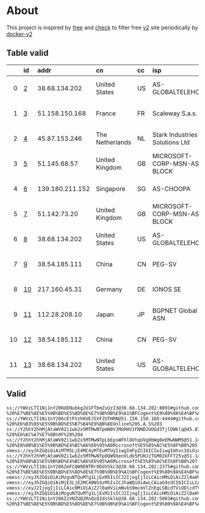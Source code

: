 
# About

This project is inspired by [free](https://github.com/freefq/free) and [check](https://github.com/yeahwu/check) to filter free [v2](https://github.com/v2fly/v2ray-core) site periodically by [docker-v2](https://hub.docker.com/r/v2ray/official)

    

## Table valid
|    | id                   | addr            | cn              | cc   | isp                            | ip              | chatgpt          |
|---:|:---------------------|:----------------|:----------------|:-----|:-------------------------------|:----------------|:-----------------|
|  0 | [2](config/2.json)   | 38.68.134.202   | United States   | US   | AS-GLOBALTELEHOST              | 38.68.134.202   | Yes (Region: US) |
|  1 | [3](config/3.json)   | 51.158.150.168  | France          | FR   | Scaleway S.a.s.                | 51.158.150.168  | Yes (Region: FR) |
|  2 | [4](config/4.json)   | 45.87.153.246   | The Netherlands | NL   | Stark Industries Solutions Ltd | 45.87.153.246   | Yes (Region: NL) |
|  3 | [5](config/5.json)   | 51.145.68.57    | United Kingdom  | GB   | MICROSOFT-CORP-MSN-AS-BLOCK    | 51.145.68.57    | Yes (Region: GB) |
|  4 | [6](config/6.json)   | 139.180.211.152 | Singapore       | SG   | AS-CHOOPA                      | 139.180.211.152 | Yes (Region: SG) |
|  5 | [7](config/7.json)   | 51.142.73.20    | United Kingdom  | GB   | MICROSOFT-CORP-MSN-AS-BLOCK    | 51.142.73.20    | Yes (Region: GB) |
|  6 | [8](config/8.json)   | 38.68.134.202   | United States   | US   | AS-GLOBALTELEHOST              | 38.68.134.202   | Yes (Region: US) |
|  7 | [9](config/9.json)   | 38.54.185.111   | China           | CN   | PEG-SV                         | 192.74.239.146  | Yes (Region: US) |
|  8 | [10](config/10.json) | 217.160.45.31   | Germany         | DE   | IONOS SE                       | 217.160.45.31   | Yes (Region: DE) |
|  9 | [11](config/11.json) | 112.28.208.10   | Japan           | JP   | BGPNET Global ASN              | 134.122.133.144 | Yes (Region: SG) |
| 10 | [12](config/12.json) | 38.54.185.112   | China           | CN   | PEG-SV                         | 192.74.239.146  | Yes (Region: US) |
| 11 | [13](config/13.json) | 38.68.134.202   | United States   | US   | AS-GLOBALTELEHOST              | 38.68.134.202   | Yes (Region: US) |

## Valid
```
ss://YWVzLTI1Ni1nY206UENubkg2U1FTbmZvUzI3@38.68.134.202:8091#github.com/freefq%20-%20%E7%BE%8E%E5%9B%BD%E5%8D%8E%E7%9B%9B%E9%A1%BFCogent%E9%80%9A%E4%BF%A1%E5%85%AC%E5%8F%B8%202
ss://YWVzLTI1Ni1nY206cEtFVzhKUEJ5VFZUTHRN@51.158.150.168:4444#github.com/freefq%20-%20%E6%B3%95%E5%9B%BD%E5%B7%B4%E9%BB%8EOnline%20S.A.S%203
ss://Y2hhY2hhMjAtaWV0Zi1wb2x5MTMwNTpmN0VJMGRHV1FNNDJUOGd3TjlDWklq@45.87.153.246:6199#github.com/freefq%20-%20%E6%AC%A7%E7%9B%9F%20%204
ss://Y2hhY2hhMjAtaWV0Zi1wb2x5MTMwNTpLbEpsWFhlOUtqUVg0bWg0eEMwNWM5@51.145.68.57:13751#github.com/freefq%20-%20%E8%8B%B1%E5%9B%BD%E4%BC%A6%E6%95%A6Microsoft%E5%85%AC%E5%8F%B8%205
vmess://eyJhZGQiOiAiMTM5LjE4MC4yMTEuMTUyIiwgImFpZCI6ICIwIiwgImhvc3QiOiAibS56b29tLnVzIiwgImlkIjogIjBkNGY2NDdiLTBkOTYtNDgyMC05ZGU4LTAxODYxNTYxODVkZCIsICJuZXQiOiAid3MiLCAicGF0aCI6ICIvRGlhbG9nIFpvb20iLCAicG9ydCI6ICIxODA2MyIsICJwcyI6ICJnaXRodWIuY29tL2ZyZWVmcSAtIFx1NjViMFx1NTJhMFx1NTc2MUNob29wYVx1NjU3MFx1NjM2ZVx1NGUyZFx1NWZjMyA2IiwgInNjeSI6ICJhdXRvIiwgInNuaSI6ICIiLCAidGxzIjogIiIsICJ0eXBlIjogIm5vbmUiLCAidiI6ICIyIn0=
ss://Y2hhY2hhMjAtaWV0Zi1wb2x5MTMwNTp0QW9XenVLdk5PUHJzTGM0ZkFFT25v@51.142.73.20:6961#github.com/freefq%20-%20%E8%8B%B1%E5%9B%BD%E4%BC%A6%E6%95%A6Microsoft%E5%85%AC%E5%8F%B8%207
ss://YWVzLTI1Ni1nY206ZmFCQW9ENTRrODdVSkc3@38.68.134.202:2375#github.com/freefq%20-%20%E7%BE%8E%E5%9B%BD%E5%8D%8E%E7%9B%9B%E9%A1%BFCogent%E9%80%9A%E4%BF%A1%E5%85%AC%E5%8F%B8%208
vmess://eyJhZGQiOiAiMzguNTQuMTg1LjExMSIsICJ2IjogIjIiLCAicHMiOiAiZ2l0aHViLmNvbS9mcmVlZnEgLSBcdTdmOGVcdTU2ZmRcdTUzNGVcdTc2ZGJcdTk4N2ZDb2dlbnRcdTkwMWFcdTRmZTFcdTUxNmNcdTUzZjggOSIsICJwb3J0IjogMzAwMDAsICJpZCI6ICI0MTgwNDhhZi1hMjkzLTRiOTktOWIwYy05OGNhMzU4MGRkMjQiLCAiYWlkIjogIjY0IiwgIm5ldCI6ICJ3cyIsICJ0eXBlIjogIiIsICJob3N0IjogInd3dy43MzY2NDk5OS54eXoiLCAicGF0aCI6ICIvcGF0aC8xNzAwNjU3NjI1MTgxIiwgInRscyI6ICJ0bHMifQ==
vmess://eyJhZGQiOiAiMjE3LjE2MC40NS4zMSIsICJhaWQiOiAwLCAiaG9zdCI6ICIiLCAiaWQiOiAiNGUxODY2NzgtZmNjYS00MzI1LWU0YmMtYjI5MTZiZGY2NzA4IiwgIm5ldCI6ICJ3cyIsICJwYXRoIjogIi8iLCAicG9ydCI6IDg4ODAsICJwcyI6ICJnaXRodWIuY29tL2ZyZWVmcSAtIFx1NWZiN1x1NTZmZE9uZUFuZE9uZVx1NTE2Y1x1NTNmOCAxMCIsICJ0bHMiOiAiIiwgInR5cGUiOiAiYXV0byIsICJzZWN1cml0eSI6ICJhdXRvIiwgInNraXAtY2VydC12ZXJpZnkiOiB0cnVlLCAic25pIjogIiJ9
vmess://eyJ2IjogIjIiLCAicHMiOiAiZ2l0aHViLmNvbS9mcmVlZnEgLSBcdTViODlcdTVmYmRcdTc3MDFcdTU0MDhcdTgwYTVcdTVlMDJcdTc5ZmJcdTUyYTggMTEiLCAiYWRkIjogIjExMi4yOC4yMDguMTAiLCAicG9ydCI6ICI0NjYwMiIsICJpZCI6ICI0MTgwNDhhZi1hMjkzLTRiOTktOWIwYy05OGNhMzU4MGRkMjQiLCAiYWlkIjogIjY0IiwgInNjeSI6ICJhdXRvIiwgIm5ldCI6ICJ0Y3AiLCAidHlwZSI6ICJub25lIiwgImhvc3QiOiAiIiwgInBhdGgiOiAiLyIsICJ0bHMiOiAiIiwgInNuaSI6ICIiLCAiYWxwbiI6ICIifQ==
vmess://eyJhZGQiOiAiMzguNTQuMTg1LjExMiIsICJ2IjogIjIiLCAicHMiOiAiZ2l0aHViLmNvbS9mcmVlZnEgLSBcdTdmOGVcdTU2ZmRcdTUzNGVcdTc2ZGJcdTk4N2ZDb2dlbnRcdTkwMWFcdTRmZTFcdTUxNmNcdTUzZjggMTIiLCAicG9ydCI6IDMwMDAwLCAiaWQiOiAiNDE4MDQ4YWYtYTI5My00Yjk5LTliMGMtOThjYTM1ODBkZDI0IiwgImFpZCI6ICI2NCIsICJuZXQiOiAid3MiLCAidHlwZSI6ICIiLCAiaG9zdCI6ICJ3d3cuNzM2NjQ5OTkueHl6IiwgInBhdGgiOiAiL3BhdGgvMTcwMTA5MTEzMzQwOSIsICJ0bHMiOiAidGxzIn0=
ss://YWVzLTI1Ni1nY206ZzVNZUQ2RnQzQ1dsSklk@38.68.134.202:5003#github.com/freefq%20-%20%E7%BE%8E%E5%9B%BD%E5%8D%8E%E7%9B%9B%E9%A1%BFCogent%E9%80%9A%E4%BF%A1%E5%85%AC%E5%8F%B8%2013
```

